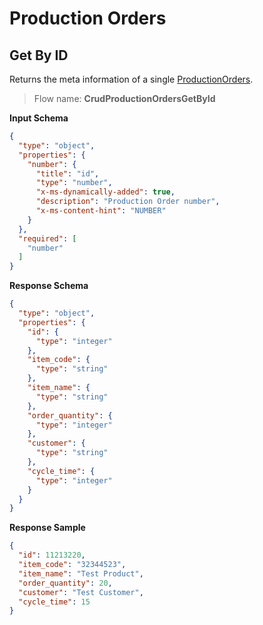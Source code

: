 # Production Orders

## Get By ID

Returns the meta information of a
single [ProductionOrders](TableProductionOrders.md).

> Flow name: **CrudProductionOrdersGetById**

**Input Schema**

```json
{
  "type": "object",
  "properties": {
    "number": {
      "title": "id",
      "type": "number",
      "x-ms-dynamically-added": true,
      "description": "Production Order number",
      "x-ms-content-hint": "NUMBER"
    }
  },
  "required": [
    "number"
  ]
}
```

**Response Schema**

```json
{
  "type": "object",
  "properties": {
    "id": {
      "type": "integer"
    },
    "item_code": {
      "type": "string"
    },
    "item_name": {
      "type": "string"
    },
    "order_quantity": {
      "type": "integer"
    },
    "customer": {
      "type": "string"
    },
    "cycle_time": {
      "type": "integer"
    }
  }
}
```

**Response Sample**

```json
{
  "id": 11213220,
  "item_code": "32344523",
  "item_name": "Test Product",
  "order_quantity": 20,
  "customer": "Test Customer",
  "cycle_time": 15
}
```